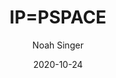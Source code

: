 ---
layout: post
title: "IP=PSPACE"
date:  2020-10-24
author: "Noah Singer"
presenter: "Noah Singer"
categories: [theory, complexity]
papers:
- name: "IP=PSPACE"
  link: "https://www.math.ucsd.edu/~sbuss/CourseWeb/Math268_2012F/Shamir92.pdf"
---